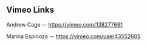 ## Vimeo Links

Andrew Cage -- https://vimeo.com/138277691

Marina Espinoza -- https://vimeo.com/user43552605

